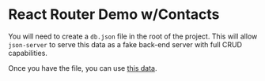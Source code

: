 # React Router Demo w/Contacts

You will need to create a `db.json` file in the root of the project. This will allow `json-server` to serve this data as a fake back-end server with full CRUD capabilities.

Once you have the file, you can use [this data](https://gist.github.com/manavm1990/9eb1515148f642a59bc6b1b6720ce17d).
